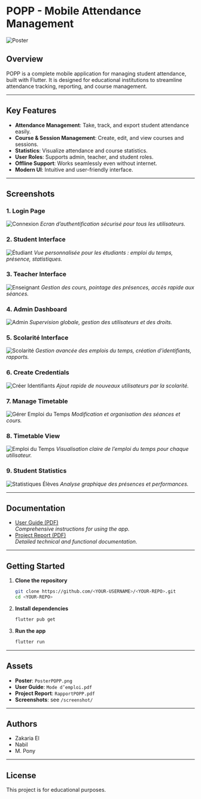 # POPP - Mobile Attendance Management

![Poster](PosterPOPP.png)

## Overview
POPP is a complete mobile application for managing student attendance, built with Flutter. It is designed for educational institutions to streamline attendance tracking, reporting, and course management.

---

## Key Features
- **Attendance Management**: Take, track, and export student attendance easily.
- **Course & Session Management**: Create, edit, and view courses and sessions.
- **Statistics**: Visualize attendance and course statistics.
- **User Roles**: Supports admin, teacher, and student roles.
- **Offline Support**: Works seamlessly even without internet.
- **Modern UI**: Intuitive and user-friendly interface.

---

## Screenshots

### 1. Login Page
![Connexion](screenshot/PageConnexion.png)
_Ecran d’authentification sécurisé pour tous les utilisateurs._

### 2. Student Interface
![Étudiant](screenshot/InterfaceEtudiant.png)
_Vue personnalisée pour les étudiants : emploi du temps, présence, statistiques._

### 3. Teacher Interface
![Enseignant](screenshot/InterfaceEnseignant.png)
_Gestion des cours, pointage des présences, accès rapide aux séances._

### 4. Admin Dashboard
![Admin](screenshot/TableauDeBordAdmin.png)
_Supervision globale, gestion des utilisateurs et des droits._

### 5. Scolarité Interface
![Scolarité](screenshot/InterfaceScolarité.png)
_Gestion avancée des emplois du temps, création d’identifiants, rapports._

### 6. Create Credentials
![Créer Identifiants](screenshot/CreerIdentifiants.png)
_Ajout rapide de nouveaux utilisateurs par la scolarité._

### 7. Manage Timetable
![Gérer Emploi du Temps](screenshot/GererEmploiDuTemps.png)
_Modification et organisation des séances et cours._

### 8. Timetable View
![Emploi du Temps](screenshot/EmploiDuTemps.png)
_Visualisation claire de l’emploi du temps pour chaque utilisateur._

### 9. Student Statistics
![Statistiques Élèves](screenshot/StatsEleVES.png)
_Analyse graphique des présences et performances._

---

## Documentation
- [User Guide (PDF)](Mode%20d’emploi.pdf)  
  _Comprehensive instructions for using the app._
- [Project Report (PDF)](RapportPOPP.pdf)  
  _Detailed technical and functional documentation._

---

## Getting Started
1. **Clone the repository**
   ```bash
   git clone https://github.com/<YOUR-USERNAME>/<YOUR-REPO>.git
   cd <YOUR-REPO>
   ```
2. **Install dependencies**
   ```bash
   flutter pub get
   ```
3. **Run the app**
   ```bash
   flutter run
   ```

---

## Assets
- **Poster**: `PosterPOPP.png`
- **User Guide**: `Mode d’emploi.pdf`
- **Project Report**: `RapportPOPP.pdf`
- **Screenshots**: see `/screenshot/`

---

## Authors
- Zakaria El
- Nabil
- M. Pony

---

## License
This project is for educational purposes.
